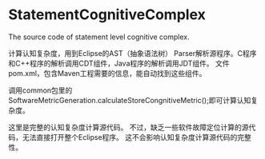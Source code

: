 # StatementCognitiveComplex
The source code of statement level cognitive complex.

计算认知复杂度，用到Eclipse的AST（抽象语法树） Parser解析源程序。C程序和C++程序的解析调用CDT组件，Java程序的解析调用JDT组件。
文件pom.xml，包含Maven工程需要的信息，能自动找到这些组件。

调用common包里的SoftwareMetricGeneration.calculateStoreCongnitiveMetric();即可计算认知复杂度。

这里是完整的认知复杂度计算源代码。
不过，缺乏一些软件故障定位计算的源代码，无法直接打开整个Eclipse程序。
这不会影响认知复杂度计算源代码的完整性。
